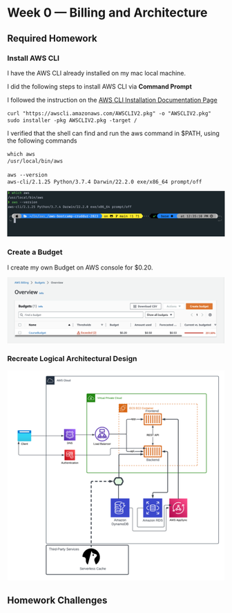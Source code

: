 # Week 0 — Billing and Architecture

## Required Homework

### Install AWS CLI

I have the AWS CLI already installed on my mac local machine.

I did the following steps to install AWS CLI via **Command Prompt**

I followed the instruction on the [AWS CLI Installation Documentation Page](https://docs.aws.amazon.com/cli/latest/userguide/getting-started-install.html)

```
curl "https://awscli.amazonaws.com/AWSCLIV2.pkg" -o "AWSCLIV2.pkg"
sudo installer -pkg AWSCLIV2.pkg -target /
```

I verified that the shell can find and run the aws command in $PATH, using the following commands

```
which aws
/usr/local/bin/aws

aws --version
aws-cli/2.1.25 Python/3.7.4 Darwin/22.2.0 exe/x86_64 prompt/off
```

![Proof of working AWS CLI](assets/Screenshot%202023-03-05%20at%2012.35.38%20PM.png)


### Create a Budget

I create my own Budget on AWS console for $0.20.

![Image of the Budget Alarm I created](assets/Screenshot%202023-03-05%20at%202.03.05%20PM.png)


### Recreate Logical Architectural Design

![Cruddur Logical Design](assets/Cruddur%20Logical%20Diagram.png)

## Homework Challenges
